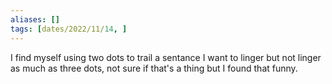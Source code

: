 ```yaml
---
aliases: []
tags: [dates/2022/11/14, ]
---
```

I find myself using two dots to trail a sentance I want to linger but not linger as much as three dots, not sure if that's a thing but I found that funny. 
